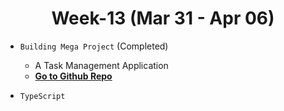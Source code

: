 <h1 align="center">Week-13 (Mar 31 - Apr 06)</h1>

- `Building Mega Project` (Completed)

  - A Task Management Application
  - [**Go to Github Repo**]()

- `TypeScript`
